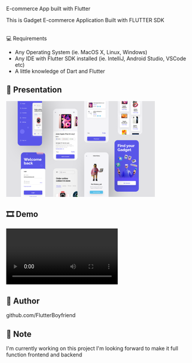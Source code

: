 E-commerce App built with Flutter 

This is Gadget E-commerce Application Built with FLUTTER SDK

<br>
💻 Requirements

- Any Operating System (ie. MacOS X, Linux, Windows)
- Any IDE with Flutter SDK installed (ie. IntelliJ, Android Studio, VSCode etc)
- A little knowledge of Dart and Flutter

## 📸 Presentation

<!-- <img src="ss/mockup.png"/> -->


<img src="Presentation 3.png" width="400">


## 🎞 Demo 

![alt text](https://github.com/FlutterBoyfriend/Ecommerce-App/blob/main/20210617003954.mp4) 

## 🤝 Author

<href>github.com/FlutterBoyfriend</href>

## 📝 Note
I'm currently working on this project I'm looking forward to make it full function frontend and backend

